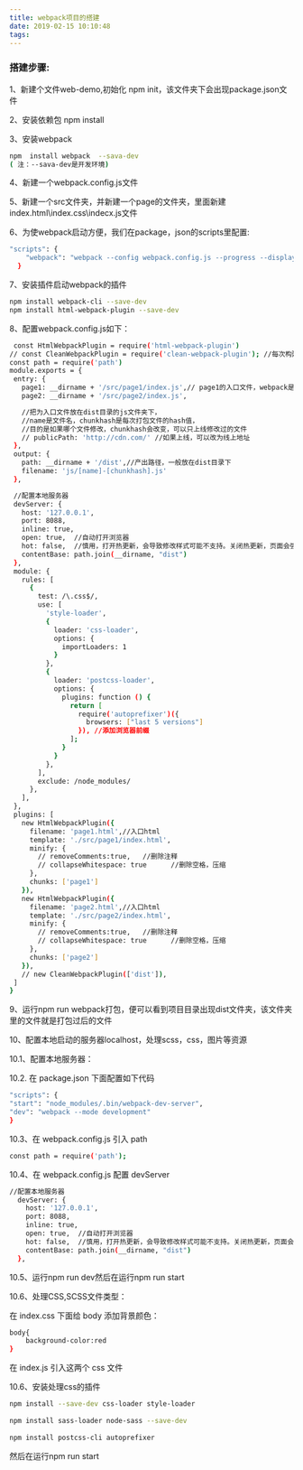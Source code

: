 ```yaml
---
title: webpack项目的搭建
date: 2019-02-15 10:10:48
tags:
---
```

### 搭建步骤:
1、新建个文件web-demo,初始化 npm init，该文件夹下会出现package.json文件

2、安装依赖包 npm install

3、安装webpack
```bash
npm  install webpack  --sava-dev
( 注：--sava-dev是开发环境)
```
4、新建一个webpack.config.js文件

5、新建一个src文件夹，并新建一个page的文件夹，里面新建index.html\index.css\indecx.js文件

6、为使webpack启动方便，我们在package，json的scripts里配置:
```bash
"scripts": {
    "webpack": "webpack --config webpack.config.js --progress --display-modules --colors --display-reason",
  }
```
7、安装插件启动webpack的插件
```bash
npm install webpack-cli --save-dev
npm install html-webpack-plugin --save-dev
```

 8、配置webpack.config.js如下：
 ```bash
  const HtmlWebpackPlugin = require('html-webpack-plugin')
// const CleanWebpackPlugin = require('clean-webpack-plugin'); //每次构建前清理 /dist 文件夹
const path = require('path')
module.exports = {
  entry: {
    page1: __dirname + '/src/page1/index.js',// page1的入口文件，webpack是以js为入口文件的
    page2: __dirname + '/src/page2/index.js',

    //把为入口文件放在dist目录的js文件夹下，
    //name是文件名，chunkhash是每次打包文件的hash值，
    //目的是如果哪个文件修改，chunkhash会改变，可以只上线修改过的文件
    // publicPath: 'http://cdn.com/' //如果上线，可以改为线上地址
  },
  output: {
    path: __dirname + '/dist',//产出路径，一般放在dist目录下
    filename: 'js/[name]-[chunkhash].js'
  },

  //配置本地服务器
  devServer: {
    host: '127.0.0.1',
    port: 8088,
    inline: true,
    open: true,  //自动打开浏览器
    hot: false,  //慎用，打开热更新，会导致修改样式可能不支持。关闭热更新，页面会强刷
    contentBase: path.join(__dirname, "dist")
  },
  module: {
    rules: [
      {
        test: /\.css$/,
        use: [
          'style-loader',
          {
            loader: 'css-loader',
            options: {
              importLoaders: 1
            }
          },
          {
            loader: 'postcss-loader',
            options: {
              plugins: function () {
                return [
                  require('autoprefixer')({
                    browsers: ["last 5 versions"]
                  }), //添加浏览器前缀
                ];
              }
            }
          },
        ],
        exclude: /node_modules/
      },
    ],
  },
  plugins: [
    new HtmlWebpackPlugin({
      filename: 'page1.html',//入口html
      template: './src/page1/index.html',
      minify: {
        // removeComments:true,   //删除注释
        // collapseWhitespace: true      //删除空格，压缩
      },
      chunks: ['page1']
    }),
    new HtmlWebpackPlugin({
      filename: 'page2.html',//入口html
      template: './src/page2/index.html',
      minify: {
        // removeComments:true,   //删除注释
        // collapseWhitespace: true      //删除空格，压缩
      },
      chunks: ['page2']
    }),
    // new CleanWebpackPlugin(['dist']),
  ]
}
```

9、运行npm run webpack打包，便可以看到项目目录出现dist文件夹，该文件夹里的文件就是打包过后的文件

10、配置本地启动的服务器localhost，处理scss，css，图片等资源

10.1、配置本地服务器：

10.2. 在 package.json 下面配置如下代码
```bash
"scripts": {
"start": "node_modules/.bin/webpack-dev-server",
"dev": "webpack --mode development"
}
```
10.3、在 webpack.config.js 引入 path
```bash 
const path = require('path');
```
10.4、在  webpack.config.js 配置 devServer
```bash
//配置本地服务器
  devServer: {
    host: '127.0.0.1',
    port: 8088,
    inline: true,
    open: true,  //自动打开浏览器
    hot: false,  //慎用，打开热更新，会导致修改样式可能不支持。关闭热更新，页面会强刷
    contentBase: path.join(__dirname, "dist")
  },
``` 
10.5、运行npm run dev然后在运行npm run start

10.6、处理CSS,SCSS文件类型：

在 index.css 下面给 body 添加背景颜色：
```bash
body{
    background-color:red
}
```
在 index.js 引入这两个 css 文件

10.6、安装处理css的插件
```bash
npm install --save-dev css-loader style-loader
 
npm install sass-loader node-sass --save-dev
 
npm install postcss-cli autoprefixer

```
然后在运行npm run start